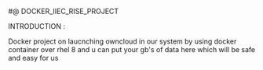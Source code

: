 #@ DOCKER_IIEC_RISE_PROJECT

INTRODUCTION :

Docker project on laucnching owncloud in our system by using docker container over rhel 8 
and u can put your gb's of data here which will be safe and easy for us 


